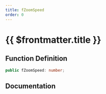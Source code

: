 ```yaml
---
title: fZoomSpeed
order: 0
---
```


# {{ $frontmatter.title }}

## Function Definition

```ts
public fZoomSpeed: number;
```

## Documentation

<!--@include: ./parts/fZoomSpeed.md-->
